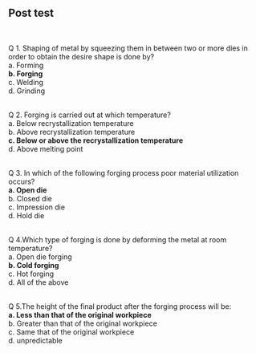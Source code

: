 ## Post test
<br>

Q 1. Shaping of metal by squeezing them in between two or more dies in order to obtain the desire shape is done by?<br>
a. Forming<br>
<b>b. Forging</b><br>
c. Welding<br>
d. Grinding<br><br>


Q 2.  Forging is carried out at which temperature?<br>
a. Below recrystallization temperature<br>
b.  Above recrystallization temperature<br>
<b>c. Below or above the recrystallization temperature</b><br>
d.  Above melting point<br><br>

Q 3. In which of the following forging process poor material utilization occurs?<br>
<b>a. Open die</b><br>
b.  Closed die<br>
c. Impression die<br>
d. Hold die</b><br><br>

Q 4.Which type of forging is done by deforming the metal at room temperature?<br>
a. Open die forging<br>
<b>b. Cold forging</b><br>
c. Hot forging <br>
d. All of the above<br><br>



Q 5.The height of the final product after the forging process will be:<br>
<b>a. Less than that of the original workpiece</b><br>
b. Greater than that of the original workpiece<br>
c. Same that of the original workpiece<br>
d. unpredictable<br><br>
